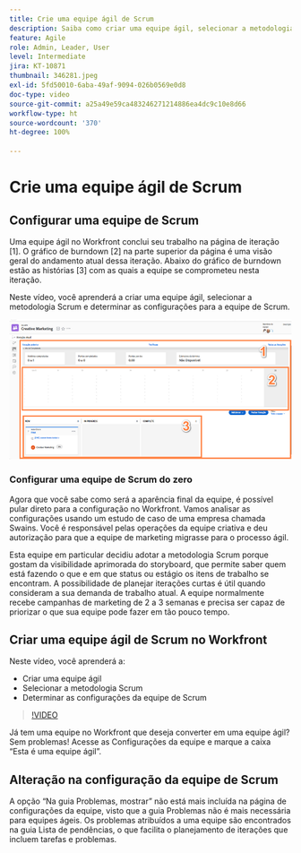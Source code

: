 ```yaml
---
title: Crie uma equipe ágil de Scrum
description: Saiba como criar uma equipe ágil, selecionar a metodologia Scrum e determinar as configurações para a equipe de Scrum.
feature: Agile
role: Admin, Leader, User
level: Intermediate
jira: KT-10871
thumbnail: 346281.jpeg
exl-id: 5fd50010-6aba-49af-9094-026b0569e0d8
doc-type: video
source-git-commit: a25a49e59ca483246271214886ea4dc9c10e8d66
workflow-type: ht
source-wordcount: '370'
ht-degree: 100%

---
```


# Crie uma equipe ágil de Scrum

## Configurar uma equipe de Scrum

Uma equipe ágil no Workfront conclui seu trabalho na página de iteração [1]. O gráfico de burndown [2] na parte superior da página é uma visão geral do andamento atual dessa iteração. Abaixo do gráfico de burndown estão as histórias [3] com as quais a equipe se comprometeu nesta iteração.

Neste vídeo, você aprenderá a criar uma equipe ágil, selecionar a metodologia Scrum e determinar as configurações para a equipe de Scrum.

![Página Equipes](assets/scrum-agile-team-page.png)

### Configurar uma equipe de Scrum do zero

Agora que você sabe como será a aparência final da equipe, é possível pular direto para a configuração no Workfront. Vamos analisar as configurações usando um estudo de caso de uma empresa chamada Swains. Você é responsável pelas operações da equipe criativa e deu autorização para que a equipe de marketing migrasse para o processo ágil.


Esta equipe em particular decidiu adotar a metodologia Scrum porque gostam da visibilidade aprimorada do storyboard, que permite saber quem está fazendo o que e em que status ou estágio os itens de trabalho se encontram. A possibilidade de planejar iterações curtas é útil quando consideram a sua demanda de trabalho atual. A equipe normalmente recebe campanhas de marketing de 2 a 3 semanas e precisa ser capaz de priorizar o que sua equipe pode fazer em tão pouco tempo.

## Criar uma equipe ágil de Scrum no Workfront

Neste vídeo, você aprenderá a:

- Criar uma equipe ágil
- Selecionar a metodologia Scrum
- Determinar as configurações da equipe de Scrum

>[!VIDEO](https://video.tv.adobe.com/v/346281/?quality=12&learn=on)

Já tem uma equipe no Workfront que deseja converter em uma equipe ágil? Sem problemas! Acesse as Configurações da equipe e marque a caixa “Esta é uma equipe ágil”.



## Alteração na configuração da equipe de Scrum

A opção “Na guia Problemas, mostrar” não está mais incluída na página de configurações da equipe, visto que a guia Problemas não é mais necessária para equipes ágeis. Os problemas atribuídos a uma equipe são encontrados na guia Lista de pendências, o que facilita o planejamento de iterações que incluem tarefas e problemas.
